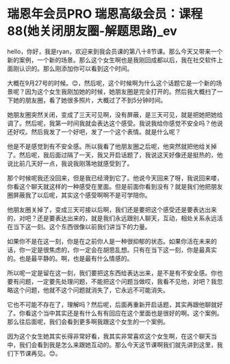 # 瑞恩年会员PRO 瑞恩高级会员：课程88(她关闭朋友圈-解题思路)_ev

hello，你好，我是ryan，欢迎来到我会员课的第八十8节课。那么今天又带来一个新的案例，一个新的场景。那么这个女生啊也是我刚回成都以后，我在社交软件上面刚认识的。那么刚添加你可以看到这个时间。

大概在9月27号的时候。😊，然后呢，这个时候啊为什么这个话题它是一个新的场景呢？因为这个女生我刚加她的时候，她朋友圈是完全打开的。然后我大概扫了一下她的朋友圈，看了她很多照片，大概过了不到5分钟时间。

她朋友圈突然关闭，变成了三天可见啊，没有屏蔽，是三天可见，就是把她把她给调了。然后呢，我第一时间我就会表达这个感受。我说我给你感觉不安全吗？他说还好哎。然后我发了一个好吧，发了一个这个表情。就是什么呢？

他是不是感觉到有不安全感。所以我看了他朋友圈之后呢，他突然就把他给关掉了。然后呢，我后面过隔了一天，我又开启话题了，我说这天好像还是挺热的，他说比前几天好一点，我说我刚落地就感受到了。

那个时候呢我还没回来，但是我已经滑到它了。他说今天回来了呀，我说回来喽，你看这个聊天就这样的一种感受在里面。但是前面你看到没有？就是我们他把朋友圈屏蔽我了以后呢，其实这个感受啊啊不是可学陪你。

他朋友圈关掉了，变成三天可接以后啊，我们还是要把这个感受还是要表达出来的，对吧？还是要表达出来的，就是我们永远跟别人聊天，互动，相处关系永远活在当下这一刻。这个东西很像以前我们讲当下的力量。

如果你不是在这一刻，你是在之前你人是一种很抑郁的状态。如果你活在未来的话，你一定是很焦虑的，你一定会在胡思乱想。只有在当下这一刻，你是最真实的。也是最平静的。啊，也是最有什么情感的。

所以呢一定是留在这一刻，我们要把这东西给表达出来，是不是有不安全感。你也要有问题，一定要先处理问题，不能把这个问题当做哎，我看不见他，对吧？我忽略这个问题，他就不这个问题就消失了，它永远不可能消失。

它也不可能不存在了，理解吗？然后呢，后面再重新开启话题，其实再跟他聊就好了。你看这个当中其实还是有什么有有回应在这个里面也是很好的啊。这个案例。那么往后面呢，我们会看到更多啊我跟这个女生的一个案例。

因为这个女生她其实长得非常好看，我其实非常喜欢这个女生啊，在这个聊天当中，我们会看到我是怎么来跟她互动的。那么今天这节课啊我们就先讲到这里，我们下节课再见。😊。

